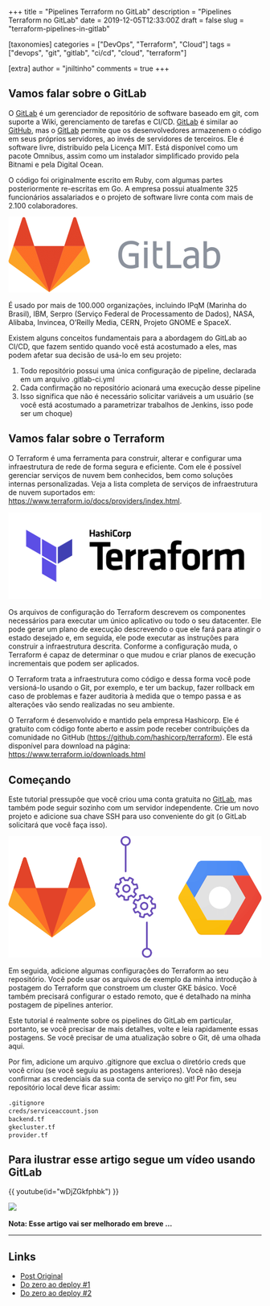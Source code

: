 +++
title = "Pipelines Terraform no GitLab"
description = "Pipelines Terraform no GitLab"
date = 2019-12-05T12:33:00Z
draft = false
slug = "terraform-pipelines-in-gitlab"

[taxonomies]
categories = ["DevOps", "Terraform", "Cloud"]
tags = ["devops", "git", "gitlab", "ci/cd", "cloud", "terraform"]

[extra]
author = "jniltinho"
comments = true
+++

## Vamos falar sobre o GitLab

O [GitLab](https://gitlab.com) é um gerenciador de repositório de software baseado em git, com suporte a Wiki, gerenciamento de tarefas e CI/CD. [GitLab](https://gitlab.com) é similar ao [GitHub](https://github.com/), mas o [GitLab](https://gitlab.com) permite que os desenvolvedores armazenem o código em seus próprios servidores, ao invés de servidores de terceiros. Ele é software livre, distribuído pela Licença MIT. Está disponível como um pacote Omnibus, assim como um instalador simplificado provido pela Bitnami e pela Digital Ocean.

O código foi originalmente escrito em Ruby, com algumas partes posteriormente re-escritas em Go. A empresa possui atualmente 325 funcionários assalariados e o projeto de software livre conta com mais de 2.100 colaboradores.

![](gittlab-logo.png)

É usado por mais de 100.000 organizações, incluindo IPqM (Marinha do Brasil), IBM, Serpro (Serviço Federal de Processamento de Dados), NASA, Alibaba, Invincea, O’Reilly Media, CERN, Projeto GNOME e SpaceX.

Existem alguns conceitos fundamentais para a abordagem do GitLab ao CI/CD, que fazem sentido quando você está acostumado a eles, mas podem afetar sua decisão de usá-lo em seu projeto:

1. Todo repositório possui uma única configuração de pipeline, declarada em um arquivo .gitlab-ci.yml
2. Cada confirmação no repositório acionará uma execução desse pipeline
3. Isso significa que não é necessário solicitar variáveis a um usuário (se você está acostumado a parametrizar trabalhos de Jenkins, isso pode ser um choque)

## Vamos falar sobre o Terraform

O Terraform é uma ferramenta para construir, alterar e configurar uma infraestrutura de rede de forma segura e eficiente. Com ele é possível gerenciar serviços de nuvem bem conhecidos, bem como soluções internas personalizadas. Veja a lista completa de serviços de infraestrutura de nuvem suportados em: https://www.terraform.io/docs/providers/index.html.

![](terraform-logo.png)

Os arquivos de configuração do Terraform descrevem os componentes necessários para executar um único aplicativo ou todo o seu datacenter. Ele pode gerar um plano de execução descrevendo o que ele fará para atingir o estado desejado e, em seguida, ele pode executar as instruções para construir a infraestrutura descrita. Conforme a configuração muda, o Terraform é capaz de determinar o que mudou e criar planos de execução incrementais que podem ser aplicados.

O Terraform trata a infraestrutura como código e dessa forma você pode versioná-lo usando o Git, por exemplo, e ter um backup, fazer rollback em caso de problemas e fazer auditoria à medida que o tempo passa e as alterações vão sendo realizadas no seu ambiente.

O Terraform é desenvolvido e mantido pela empresa Hashicorp. Ele é gratuito com código fonte aberto e assim pode receber contribuições da comunidade no GitHub (https://github.com/hashicorp/terraform). Ele está disponível para download na página: https://www.terraform.io/downloads.html

## Começando

Este tutorial pressupõe que você criou uma conta gratuita no [GitLab](https://gitlab.com), mas também pode seguir sozinho com um servidor independente. Crie um novo projeto e adicione sua chave SSH para uso conveniente do git (o GitLab solicitará que você faça isso).

![](gitlab-ci_03.png)

Em seguida, adicione algumas configurações do Terraform ao seu repositório. Você pode usar os arquivos de exemplo da minha introdução à postagem do Terraform que constroem um cluster GKE básico. Você também precisará configurar o estado remoto, que é detalhado na minha postagem de pipelines anterior.

Este tutorial é realmente sobre os pipelines do GitLab em particular, portanto, se você precisar de mais detalhes, volte e leia rapidamente essas postagens. Se você precisar de uma atualização sobre o Git, dê uma olhada aqui.

Por fim, adicione um arquivo .gitignore que exclua o diretório creds que você criou (se você seguiu as postagens anteriores). Você não deseja confirmar as credenciais da sua conta de serviço no git! Por fim, seu repositório local deve ficar assim:

```quote
.gitignore
creds/serviceaccount.json
backend.tf
gkecluster.tf
provider.tf
```

## Para ilustrar esse artigo segue um vídeo usando GitLab

{{ youtube(id="wDjZGkfphbk") }}

![](/images/to-be-continued.png)

**Nota: Esse artigo vai ser melhorado em breve ...**

----

## Links

* [Post Original](https://medium.com/@timhberry/terraform-pipelines-in-gitlab-415b9d842596)
* [Do zero ao deploy #1](https://www.youtube.com/watch?v=wDjZGkfphbk)
* [Do zero ao deploy #2](https://www.youtube.com/watch?v=L69ZBHIqPZo)